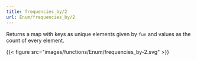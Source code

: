 ```yaml
---
title: frequencies_by/2
url: Enum/frequencies_by/2
---
```


Returns a map with keys as unique elements given by `fun` and values as the count of every element.

{{< figure src="images/functions/Enum/frequencies_by-2.svg" >}}
